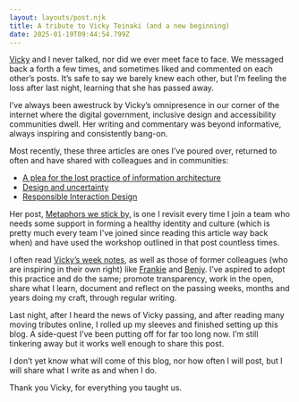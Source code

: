 ```yaml
---
layout: layouts/post.njk
title: A tribute to Vicky Teinaki (and a new beginning)
date: 2025-01-19T09:44:54.799Z
---
```

[Vicky](https://www.vickyteinaki.com/) and I never talked, nor did we ever meet face to face. We messaged back a forth a few times, and sometimes liked and commented on each other’s posts. It’s safe to say we barely knew each other, but I’m feeling the loss after last night, learning that she has passed away.

I’ve always been awestruck by Vicky’s omnipresence in our corner of the internet where the digital government, inclusive design and accessibility communities dwell. Her writing and commentary was beyond informative, always inspiring and consistently bang-on. 

Most recently, these three articles are ones I’ve poured over, returned to often and have shared with colleagues and in communities:

* [A plea for the lost practice of information architecture](https://www.vickyteinaki.com/blog/a-plea-for-the-lost-practice-of-information-architecture)
* [Design and uncertainty](https://www.vickyteinaki.com/blog/design-and-uncertainty/)
* [Responsible Interaction Design](https://www.vickyteinaki.com/blog/responsible-interaction-design)

Her post, [Metaphors we stick by,](https://medium.com/gov-design/metaphors-we-sticker-by-4e4ecdbf8d64) is one I revisit every time I join a team who needs some support in forming a healthy identity and culture (which is pretty much every team I've joined since reading this article way back when) and have used the workshop outlined in that post countless times.

I often read [Vicky’s week notes](https://medium.vickyteinaki.com/list/weeknotes-b51e1736a091), as well as those of former colleagues (who are inspiring in their own right) like [Frankie](https://frankieroberto.github.io/nhsnotes/)[](https://frankieroberto.github.io/nhsnotes/%5D%20and%20%5BBenjy) and [Benjy](https://www.benjystanton.co.uk/blog/). I’ve aspired to adopt this practice and do the same; promote transparency, work in the open, share what I learn, document and reflect on the passing weeks, months and years doing my craft, through regular writing.

Last night, after I heard the news of Vicky passing, and after reading many moving tributes online, I rolled up my sleeves and finished setting up this blog. A side-quest I’ve been putting off for far too long now. I’m still tinkering away but it works well enough to share this post.

I don’t yet know what will come of this blog, nor how often I will post, but I will share what I write as and when I do.

Thank you Vicky, for everything you taught us.